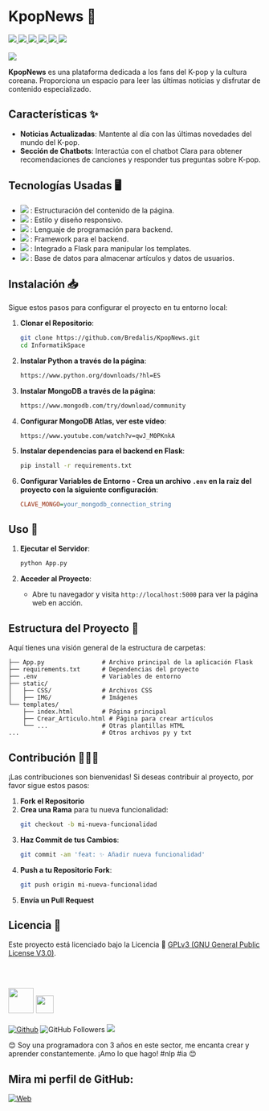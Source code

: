# **KpopNews** 🎤

<a href="https://lenguajecss.com/" target="_blank">
  <img src="https://img.shields.io/badge/CSS-3498DB">  
</a>
<a href="https://lenguajehtml.com/" target="_blank"> 
  <img src="https://img.shields.io/badge/HTML-E74C3C">
</a>
<a href="https://www.python.org/downloads/?hl=ES" target="_blank">
  <img src="https://img.shields.io/badge/Python-52be80">
</a>
<a href="https://pypi.org/project/Flask/" target="_blank">
  <img src="https://img.shields.io/badge/Flask-707b7c">
</a>
<a href="https://www.mongodb.com/try/download/community">
    <img src="https://img.shields.io/badge/MongoDB-52be80">
</a>
<a href="#">
    <img src="https://img.shields.io/badge/Jinja-E74C3C">
</a>
<br><br>

<img src="https://i.pinimg.com/474x/f9/6d/57/f96d57f344e8308fd1bc09f67847030d.jpg">

**KpopNews** es una plataforma dedicada a los fans del K-pop y la cultura coreana. Proporciona un espacio para leer las últimas noticias y disfrutar de contenido especializado.

## **Características** ✨

- **Noticias Actualizadas**: Mantente al día con las últimas novedades del mundo del K-pop.
- **Sección de Chatbots**: Interactúa con el chatbot Clara para obtener recomendaciones de canciones y responder tus preguntas sobre K-pop.

## **Tecnologías Usadas** 🖥

- <img src="https://img.shields.io/badge/HTML5-ec7063"> : Estructuración del contenido de la página.
- <img src="https://img.shields.io/badge/CSS3-3498db"> : Estilo y diseño responsivo.
- <img src="https://img.shields.io/badge/Python-52be80"> : Lenguaje de programación para backend.
- <img src="https://img.shields.io/badge/Flask-5d6d7e"> : Framework para el backend.
- <img src="https://img.shields.io/badge/Jinja-E74C3C"> : Integrado a Flask para manipular los templates.
- <img src="https://img.shields.io/badge/MongoDB-52be80"> : Base de datos para almacenar artículos y datos de usuarios.

## **Instalación** 📥

Sigue estos pasos para configurar el proyecto en tu entorno local:

1. **Clonar el Repositorio**:
    ```bash
    git clone https://github.com/Bredalis/KpopNews.git
    cd InformatikSpace
    ```
2. **Instalar Python a través de la página**:
   ```bash
   https://www.python.org/downloads/?hl=ES
   ```

3. **Instalar MongoDB a través de la página**:
   ```bash
   https://www.mongodb.com/try/download/community
   ```

4. **Configurar MongoDB Atlas, ver este vídeo**:
   ```
   https://www.youtube.com/watch?v=qwJ_M0PKnkA
   ```

5. **Instalar dependencias para el backend en Flask**:
      ```bash
      pip install -r requirements.txt
      ```

6. **Configurar Variables de Entorno - Crea un archivo `.env` en la raíz del proyecto con la siguiente configuración**:
      ```ini
      CLAVE_MONGO=your_mongodb_connection_string
      ```

## **Uso** 🔧

1. **Ejecutar el Servidor**:
    ```bash
    python App.py
    ```
    
2. **Acceder al Proyecto**:
   - Abre tu navegador y visita `http://localhost:5000` para ver la página web en acción.

## **Estructura del Proyecto** 📁

Aquí tienes una visión general de la estructura de carpetas:

```
├── App.py                # Archivo principal de la aplicación Flask
├── requirements.txt      # Dependencias del proyecto
├── .env                  # Variables de entorno
├── static/
│   ├── CSS/              # Archivos CSS
│   ├── IMG/              # Imágenes   
└── templates/
    ├── index.html        # Página principal
    ├── Crear_Articulo.html # Página para crear artículos
    └── ...               # Otras plantillas HTML
...                       # Otros archivos py y txt
```

## **Contribución** 🙋🏻‍♂️

¡Las contribuciones son bienvenidas! Si deseas contribuir al proyecto, por favor sigue estos pasos:

1. **Fork el Repositorio**
2. **Crea una Rama** para tu nueva funcionalidad:
    ```bash
    git checkout -b mi-nueva-funcionalidad
    ```
3. **Haz Commit de tus Cambios**:
    ```bash
    git commit -am 'feat: ✨ Añadir nueva funcionalidad'
    ```
4. **Push a tu Repositorio Fork**:
    ```bash
    git push origin mi-nueva-funcionalidad
    ```
5. **Envía un Pull Request**

## Licencia 📜

Este proyecto está licenciado bajo la Licencia 📜 <a href="https://www.gnu.org/licenses/gpl-3.0.en.html" target="_blank">GPLv3 (GNU General Public License V3.0)</a>.

<br>

## <img src="https://avatars.githubusercontent.com/u/111624948?s=400&u=cd081f79392220d8cd2a22f2a8d5d3b18814350a&v=4" width="50" height="50"> <img src="https://readme-typing-svg.demolab.com?font=Roboto+Slab&color=%23FFFFFF&size=35&center=true&vCenter=true&width=450&duration=1500&pause=1000&lines=Hola,+soy;Bredalis+Gautreaux!" width="auto" height="35"/>
[![Github](https://img.shields.io/github/followers/Bredalis?label=Follow&style=social)](https://github.com/Bredalis)
![GitHub Followers](https://img.shields.io/github/stars/bredalis?style=social)
<a href="https://www.linkedin.com/in/bredalis-gautreaux/" target="_blank">
  <img src="https://img.shields.io/badge/-LinkedIn-blue?style=flat-square&logo=Linkedin&logoColor=white">
</a>

😊 Soy una programadora con 3 años en este sector, me encanta crear y aprender constantemente. ¡Amo lo que hago! #nlp #ia 😊

## Mira mi perfil de GitHub:
[![Web](https://img.shields.io/badge/GitHub-Bredalis-14a1f0?style=for-the-badge&logo=github&logoColor=white&labelColor=101010)](https://github.com/bredalis)

